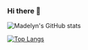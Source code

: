 ### Hi there 👋

![Madelyn's GitHub stats](https://github-readme-stats.vercel.app/api?username=madelyncruz&count_private=true&theme=gotham)

[![Top Langs](https://github-readme-stats.vercel.app/api/top-langs/?username=madelyncruz&langs_count=8&theme=gotham)](https://github.com/madelyncruz/github-readme-stats)

<!--
**madelyncruz/madelyncruz** is a ✨ _special_ ✨ repository because its `README.md` (this file) appears on your GitHub profile.

Here are some ideas to get you started:

- 🔭 I’m currently working on ...
- 🌱 I’m currently learning ...
- 👯 I’m looking to collaborate on ...
- 🤔 I’m looking for help with ...
- 💬 Ask me about ...
- 📫 How to reach me: ...
- 😄 Pronouns: ...
- ⚡ Fun fact: ...
-->
